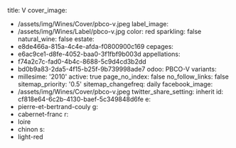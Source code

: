 title: V
cover_image:
  - /assets/img/Wines/Cover/pbco-v.jpeg
label_image:
  - /assets/img/Wines/Label/pbco-v.jpg
color: red
sparkling: false
natural_wine: false
estate:
  - e8de466a-815a-4c4e-afda-f0800900c169
cepages:
  - e6ac9ce1-d8fe-4052-baa0-3f1fbf9b003d
appellations:
  - f74a2c7c-fad0-4b4c-8688-5c9d4cd3b2dd
  - bd0b9a83-2da5-4f15-b25f-9b739998ade7
odoo: PBCO-V
variants:
  -
    millesime: '2010'
    active: true
page_no_index: false
no_follow_links: false
sitemap_priority: '0.5'
sitemap_changefreq: daily
facebook_image:
  - /assets/img/Wines/Cover/pbco-v.jpeg
twitter_share_setting: inherit
id: cf818e64-6c2b-4130-baef-5c349848d6fe
e:
  - pierre-et-bertrand-couly
g:
  - cabernet-franc
r:
  - loire
  - chinon
s:
  - light-red
